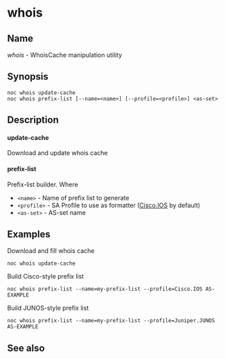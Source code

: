 

# whois


## Name
*whois* - WhoisCache manipulation utility

## Synopsis

    noc whois update-cache
    noc whois prefix-list [--name=<name>] [--profile=<profile>] <as-set>


## Description
#### update-cache

Download and update whois cache

#### prefix-list

Prefix-list builder. Where
* `<name>` - Name of prefix list to generate
* `<profile>` - SA Profile to use as formatter ([Cisco.IOS](../../reference/profiles/Cisco/Cisco.IOS.md) by default)
* `<as-set>` - AS-set name

## Examples

Download and fill whois cache


    noc whois update-cache

Build Cisco-style prefix list


    noc whois prefix-list --name=my-prefix-list --profile=Cisco.IOS AS-EXAMPLE

Build JUNOS-style prefix list

    noc whois prefix-list --name=my-prefix-list --profile=Juniper.JUNOS AS-EXAMPLE


## See also
